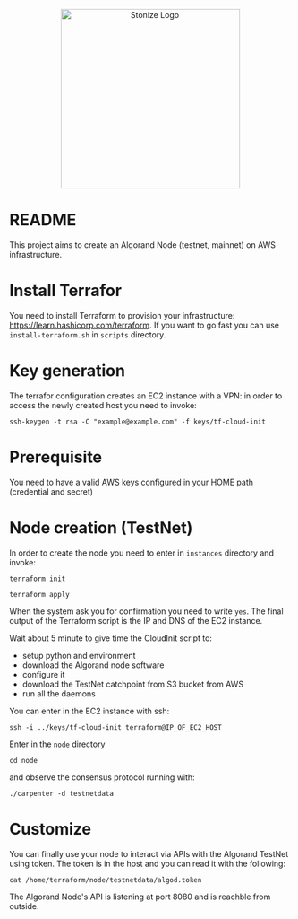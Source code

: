 <p align="center">
  <a href="http://stonize.com/" target="blank"><img src="https://stonize.com/static/media/logo_2.b1e2c59b.png" width="320" alt="Stonize Logo" /></a>
</p>

# README

This project aims to create an Algorand Node (testnet, mainnet) on AWS infrastructure.

# Install Terrafor

You need to install Terraform to provision your infrastructure: https://learn.hashicorp.com/terraform.
If you want to go fast you can use `install-terraform.sh` in `scripts` directory.

# Key generation

The terrafor configuration creates an EC2 instance with a VPN: in order to access the newly created 
host you need to invoke: 

```
ssh-keygen -t rsa -C "example@example.com" -f keys/tf-cloud-init
```

# Prerequisite

You need to have a valid AWS keys configured in your HOME path (credential and secret)

# Node creation (TestNet)

In order to create the node you need to enter in `instances` directory and invoke:

`terraform init`

`terraform apply`

When the system ask you for confirmation you need to write `yes`.
The final output of the Terraform script is the IP and DNS of the EC2 instance.

Wait about 5 minute to give time the CloudInit script to:
- setup python and environment
- download the Algorand node software
- configure it
- download the TestNet catchpoint from S3 bucket from AWS
- run all the daemons

You can enter in the EC2 instance with ssh:

```
ssh -i ../keys/tf-cloud-init terraform@IP_OF_EC2_HOST
```

Enter in the `node` directory

```
cd node
```

and observe the consensus protocol running with:

```
./carpenter -d testnetdata
```

# Customize

You can finally use your node to interact via APIs with the Algorand TestNet using token.
The token is in the host and you can read it with the following:

```
cat /home/terraform/node/testnetdata/algod.token
```

The Algorand Node's API is listening at port 8080 and is reachble from outside.
